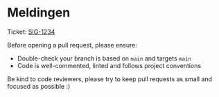 # Meldingen

Ticket: [SIG-1234](https://gemeente-amsterdam.atlassian.net/browse/SIG-1234)

Before opening a pull request, please ensure:

- Double-check your branch is based on `main` and targets `main`
- Code is well-commented, linted and follows project conventions

Be kind to code reviewers, please try to keep pull requests as small and focused as possible :)
